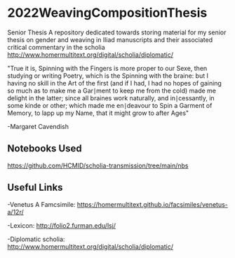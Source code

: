 # 2022WeavingCompositionThesis
Senior Thesis
A repository dedicated towards storing material for my senior thesis on gender and weaving in Iliad manuscripts and their associated critical commentary in the scholia
http://www.homermultitext.org/digital/scholia/diplomatic/

"True it is, Spinning with the Fingers is more proper to our Sexe, then studying or writing Poetry, which is the Spinning with the braine: but I having no skill in the Art of the first (and if I had, I had no hopes of gaining so much as to make me a Gar∣ment to keep me from the cold) made me delight in the latter; since all braines work naturally, and in∣cessantly, in some kinde or other; which made me en∣deavour to Spin a Garment of Memory, to lapp up my Name, that it might grow to after Ages"

-Margaret Cavendish

## Notebooks Used
https://github.com/HCMID/scholia-transmission/tree/main/nbs
## Useful Links
 -Venetus A Famcsimile: https://homermultitext.github.io/facsimiles/venetus-a/12r/
 
 -Lexicon: http://folio2.furman.edu/lsj/

-Diplomatic scholia: http://www.homermultitext.org/digital/scholia/diplomatic/
